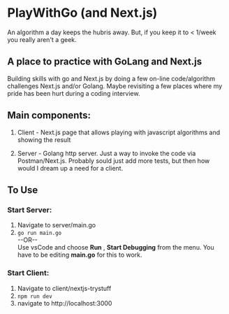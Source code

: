# PlayWithGo (and Next.js) #

An algorithm a day keeps the hubris away.  But, if you keep it to < 1/week you really aren't a geek.

## A place to practice with GoLang and Next.js ##

Building skills with go and Next.js by doing a few on-line code/algorithm challenges Next.js and/or Golang.  Maybe revisiting a few places where my pride has been hurt during a coding interview.

## Main components: ##

1. Client - Next.js page that allows playing with javascript algorithms and showing the result 

2. Server - Golang http server.  Just a way to invoke the code via Postman/Next.js.  Probably sould just add more tests, but then how would I dream up a need for a client.

## To Use ##
### Start Server:
1.  Navigate to server/main.go
2.  ```go run main.go```\
    --OR--\
    Use vsCode and choose **Run** , **Start Debugging** from the menu.  You have to be editing **main.go** for this to work.

### Start Client:
1.  Navigate to client/nextjs-trystuff
2.  ```npm run dev```
3.  navigate to http://localhost:3000



